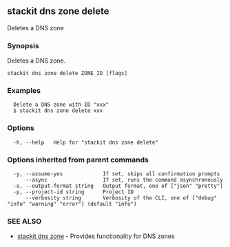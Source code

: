 ## stackit dns zone delete

Deletes a DNS zone

### Synopsis

Deletes a DNS zone.

```
stackit dns zone delete ZONE_ID [flags]
```

### Examples

```
  Delete a DNS zone with ID "xxx"
  $ stackit dns zone delete xxx
```

### Options

```
  -h, --help   Help for "stackit dns zone delete"
```

### Options inherited from parent commands

```
  -y, --assume-yes             If set, skips all confirmation prompts
      --async                  If set, runs the command asynchronously
  -o, --output-format string   Output format, one of ["json" "pretty"]
  -p, --project-id string      Project ID
      --verbosity string       Verbosity of the CLI, one of ["debug" "info" "warning" "error"] (default "info")
```

### SEE ALSO

* [stackit dns zone](./stackit_dns_zone.md)	 - Provides functionality for DNS zones

